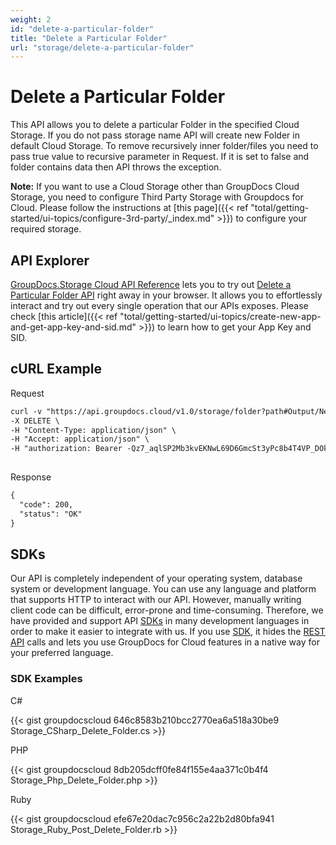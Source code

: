 ```yaml
---
weight: 2
id: "delete-a-particular-folder"
title: "Delete a Particular Folder"
url: "storage/delete-a-particular-folder"
---
```







# Delete a Particular Folder #

This API allows you to delete a particular Folder in the specified Cloud Storage. If you do not pass storage name API will create new Folder in default Cloud Storage. To remove recursively inner folder/files you need to pass true value to recursive parameter in Request. If it is set to false and folder contains data then API throws the exception.

**Note:** If you want to use a Cloud Storage other than GroupDocs Cloud Storage, you need to configure Third Party Storage with Groupdocs for Cloud. Please follow the instructions at [this page]({{< ref "total/getting-started/ui-topics/configure-3rd-party/_index.md" >}}) to configure your required storage.

## API Explorer ##

[GroupDocs.Storage Cloud API Reference](https://apireference.groupdocs.cloud/storage/) lets you to try out [Delete a Particular Folder API](https://apireference.groupdocs.cloud/storage/#!/Folder/DeleteFolder) right away in your browser. It allows you to effortlessly interact and try out every single operation that our APIs exposes. Please check [this article]({{< ref "total/getting-started/ui-topics/create-new-app-and-get-app-key-and-sid.md" >}}) to learn how to get your App Key and SID. 

## cURL Example ##





 Request

```html 
curl -v "https://api.groupdocs.cloud/v1.0/storage/folder?path#Output/NewFolder&#x26;recursive#true" \
-X DELETE \
-H "Content-Type: application/json" \
-H "Accept: application/json" \
-H "authorization: Bearer -Qz7_aqlSP2Mb3kvEKNwL69D6GmcSt3yPc8b4T4VP_DOkfjrNdesDYtM4Izzis8JJoRPSqQgOE1QYW41PeWjGomheHLZnsKHktAARwAzaPky0NfcT5LsMhKJMyfiFWMnF1JlDrK2Gn2ku51x-n-DwFaC3EJlwggrLfyyurCLlYd--PU55qj7okiOUxRYcd5C_F-Q2JnnYTdD4yIll33LP8GwaFlzfg5N9g9bc2XWG-9A8fi7yssSm6YqtSjMjrEypJIz4mC7zxwvP6uI39c9u5n-4vYJqoXyvQjCkDPdCZOejK7VnE7RZavDGV4OLjEgBSCh38LdCSUsKR0S2AK18PBIwb_Qf-RXsJtNnnjJdKbD1w-xE-8kfitHir6qdm4Ei-6adyNx0ZThXP3hulyUUErhetIPBVUaM25rWqy-9zflGRPfYrJWzDA27BcP262Thwd1zV3mh2MNptGAeIINChxebNE"
    
 ```




 Response

```html 
{  
  "code": 200,
  "status": "OK"
}
 ```






## SDKs ##

Our API is completely independent of your operating system, database system or development language. You can use any language and platform that supports HTTP to interact with our API. However, manually writing client code can be difficult, error-prone and time-consuming. Therefore, we have provided and support API [SDKs](https://github.com/groupdocs-storage-cloud) in many development languages in order to make it easier to integrate with us. If you use [SDK](https://github.com/groupdocs-storage-cloud), it hides the [REST API](https://apireference.groupdocs.cloud/storage/#!/Folder/DeleteFolder) calls and lets you use GroupDocs for Cloud features in a native way for your preferred language.

### SDK Examples ###





 C#




{{< gist groupdocscloud 646c8583b210bcc2770ea6a518a30be9 Storage_CSharp_Delete_Folder.cs >}}







 PHP




{{< gist groupdocscloud 8db205dcff0fe84f155e4aa371c0b4f4 Storage_Php_Delete_Folder.php >}}







 Ruby




{{< gist groupdocscloud efe67e20dac7c956c2a22b2d80bfa941 Storage_Ruby_Post_Delete_Folder.rb >}}







